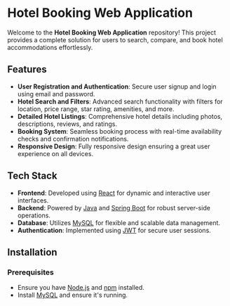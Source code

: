 # Hotel Booking Web Application

Welcome to the **Hotel Booking Web Application** repository! This project provides a complete solution for users to search, compare, and book hotel accommodations effortlessly.

## Features

- **User Registration and Authentication**: Secure user signup and login using email and password.
- **Hotel Search and Filters**: Advanced search functionality with filters for location, price range, star rating, amenities, and more.
- **Detailed Hotel Listings**: Comprehensive hotel details including photos, descriptions, reviews, and ratings.
- **Booking System**: Seamless booking process with real-time availability checks and confirmation notifications.
- **Responsive Design**: Fully responsive design ensuring a great user experience on all devices.

## Tech Stack

- **Frontend**: Developed using [React](https://reactjs.org/) for dynamic and interactive user interfaces.
- **Backend**: Powered by [Java](https://dev.java/learn/getting-started/) and [Spring Boot](https://spring.io/) for robust server-side operations.
- **Database**: Utilizes [MySQL](https://dev.mysql.com/doc/) for flexible and scalable data management.
- **Authentication**: Implemented using [JWT](https://jwt.io/) for secure user sessions.

## Installation

### Prerequisites

- Ensure you have [Node.js](https://nodejs.org/) and [npm](https://www.npmjs.com/) installed.
- Install [MySQL](https://dev.mysql.com/) and ensure it's running.
